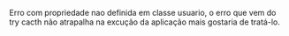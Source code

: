 Erro com propriedade nao definida em classe usuario, o erro que vem do try cacth não atrapalha na excução da aplicação mais gostaria de tratá-lo.